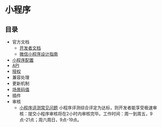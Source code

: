 # 小程序
## 目录
* 官方文档
  * [开发者文档](https://developers.weixin.qq.com/miniprogram/dev/index.html?t=19031317)
  * [微信小程序设计指南](https://developers.weixin.qq.com/miniprogram/design/index.html)
* [小程序配置](content/config.md)
* [API](content/api.md)
* [授权](content/authorize.md)
* 兼容处理
* 更新机制
* [场景码值](content/scene-list.md)
* 插件
* 审核
  * [小程序评测常见问题](http://kf.qq.com/faq/190108BJnmUN190108RrEnqE.html) 小程序评测综合评定为达标，则开发者能享受极速审核：提交小程序审核将在2小时内审核完毕。工作时间：周一到周五，9点-21点；周六周日，9点-19点。